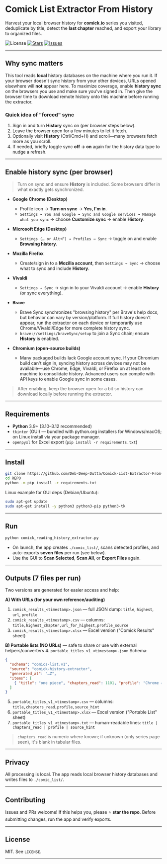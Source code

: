 # Comick List Extractor From History

Harvest your local browser history for **comick.io** series you visited, deduplicate by title, detect the **last chapter** reached, and export your library to organized files.

![License](https://img.shields.io/badge/license-MIT-green)
[![Stars](https://img.shields.io/github/stars/Deb-Deep-Dutta/Comick-List-Extractor-From-History?style=social)](https://github.com/Deb-Deep-Dutta/Comick-List-Extractor-From-History)
[![Issues](https://img.shields.io/github/issues/Deb-Deep-Dutta/Comick-List-Extractor-From-History)](https://github.com/Deb-Deep-Dutta/Comick-List-Extractor-From-History/issues)

---

## Why sync matters

This tool reads **local** history databases on the machine where you run it. If your browser doesn't sync history from your other devices, URLs opened elsewhere will **not** appear here. To maximize coverage, enable **history sync** on the browsers you use and make sure you've signed in. Then give the browser time to download remote history onto this machine before running the extractor.

### Quick idea of "forced" sync
1. Sign in and turn **History** sync on (per browser steps below).  
2. Leave the browser open for a few minutes to let it fetch.  
3. Optionally visit **History** (Ctrl/Cmd+H) and scroll—many browsers fetch more as you scroll.  
4. If needed, briefly toggle sync **off → on** again for the history data type to nudge a refresh.

---

## Enable history sync (per browser)

> Turn on sync and ensure **History** is included. Some browsers differ in what exactly gets synchronized.

- **Google Chrome (Desktop)**
  - Profile icon → **Turn on sync** → **Yes, I'm in**.  
  - `Settings → You and Google → Sync and Google services → Manage what you sync` → choose **Customize sync** → enable **History**.

- **Microsoft Edge (Desktop)**
  - `Settings (… or Alt+F) → Profiles → Sync` → toggle on and enable **Browsing history**.

- **Mozilla Firefox**
  - Create/sign in to a **Mozilla account**, then `Settings → Sync` → choose what to sync and include **History**.

- **Vivaldi**
  - `Settings → Sync` → sign in to your Vivaldi account → enable **History** (or sync everything).

- **Brave**
  - Brave Sync synchronizes "browsing history" per Brave's help docs, but behavior can vary by version/platform. If full history doesn't appear, run the extractor on each device or temporarily use Chrome/Vivaldi/Edge for more complete history sync.  
  - `brave://settings/braveSync/setup` to join a Sync chain; ensure **History** is enabled. 

- **Chromium (open-source builds)**
  - Many packaged builds lack Google account sync. If your Chromium build can't sign in, syncing history across devices may not be available—use Chrome, Edge, Vivaldi, or Firefox on at least one machine to consolidate history. Advanced users can compile with API keys to enable Google sync in some cases. 

> After enabling, keep the browser open for a bit so history can download locally before running the extractor.

---

## Requirements

- **Python** 3.9+ (3.10–3.12 recommended)
- `tkinter` (GUI) — bundled with python.org installers for Windows/macOS; on Linux install via your package manager.
- `openpyxl` for Excel export (`pip install -r requirements.txt`)

---

## Install

```bash
git clone https://github.com/Deb-Deep-Dutta/Comick-List-Extractor-From-History.git
cd REPO
python -m pip install -r requirements.txt
````

Linux example for GUI deps (Debian/Ubuntu):

```bash
sudo apt-get update
sudo apt-get install -y python3 python3-pip python3-tk
```

---

## Run

```bash
python comick_reading_history_extractor.py
```

* On launch, the app creates `./comic_list/`, scans detected profiles, and auto-exports **seven files** per run (see below).
* Use the GUI to **Scan Selected**, **Scan All**, or **Export Files** again.

---

## Outputs (7 files per run)

Two versions are generated for easier access and help:

**A) With URLs (for your own reference/auditing)**

1. `comick_results_<timestamp>.json` — full JSON dump: `title`, `highest`, `url`, `profile`
2. `comick_results_<timestamp>.csv` — columns: `title,highest_chapter,url_for_highest,profile_source`
3. `comick_results_<timestamp>.xlsx` — Excel version ("Comick Results" sheet)

**B) Portable lists (NO URLs)** — safe to share or use with external helpers/converters
4. `portable_titles_v1_<timestamp>.json`
Schema:

```json
{
  "schema": "comics-list.v1",
  "source": "comick-history-extractor",
  "generated_at": "…Z",
  "items": [
    { "title": "one piece", "chapters_read": 1101, "profile": "Chrome — Default", "source_hint": "comick" }
  ]
}
```

5. `portable_titles_v1_<timestamp>.csv` — columns: `title,chapters_read,profile,source_hint`
6. `portable_titles_v1_<timestamp>.xlsx` — Excel version ("Portable List" sheet)
7. `portable_titles_v1_<timestamp>.txt` — human-readable lines:
   `title | chapters_read | profile | source_hint`

> `chapters_read` is numeric where known; if unknown (only series page seen), it's blank in tabular files.

---

## Privacy

All processing is local. The app reads local browser history databases and writes files to `./comic_list/`.

---

## Contributing

Issues and PRs welcome! If this helps you, please ⭐ **star the repo**.
Before submitting changes, run the app and verify exports.

---

## License

MIT. See `LICENSE`.

---